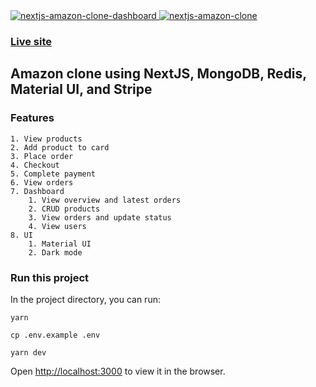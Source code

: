 <a href="https://nextjs-amazon-clone.herokuapp.com" target="_blank">
  <img src="https://i.ibb.co/wW1gW9Z/nextjs-amazon-clone-dashboard.jpg" alt="nextjs-amazon-clone-dashboard" border="0">
</a>
<a href="https://nextjs-amazon-clone.herokuapp.com" target="_blank">
  <img src="https://i.ibb.co/ZGv1JQh/nextjs-amazon-clone.jpg" alt="nextjs-amazon-clone" border="0">
</a>

### <a href="https://nextjs-amazon-clone.herokuapp.com" target="_blank">Live site</a>

## Amazon clone using NextJS, MongoDB, Redis, Material UI, and Stripe

### Features
    1. View products
    2. Add product to card
    3. Place order
    4. Checkout
    5. Complete payment
    6. View orders
    7. Dashboard
        1. View overview and latest orders
        2. CRUD products
        3. View orders and update status
        4. View users
    8. UI
        1. Material UI
        2. Dark mode

### Run this project

In the project directory, you can run:

```shell
yarn
```

```shell
cp .env.example .env
```

```shell
yarn dev
```

Open [http://localhost:3000](http://localhost:3000) to view it in the browser.
